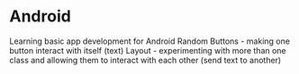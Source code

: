 # Android
Learning basic app development for Android
  Random Buttons - making one button interact with itself (text)
  Layout - experimenting with more than one class and allowing them to interact with each other (send text to another)
